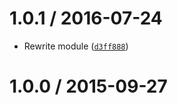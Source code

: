 <!--remark setext-->

<!--lint disable no-multiple-toplevel-headings-->

1.0.1 / 2016-07-24
==================

*   Rewrite module ([`d3ff888`](https://github.com/wooorm/character-entities-legacy/commit/d3ff888))

1.0.0 / 2015-09-27
==================
